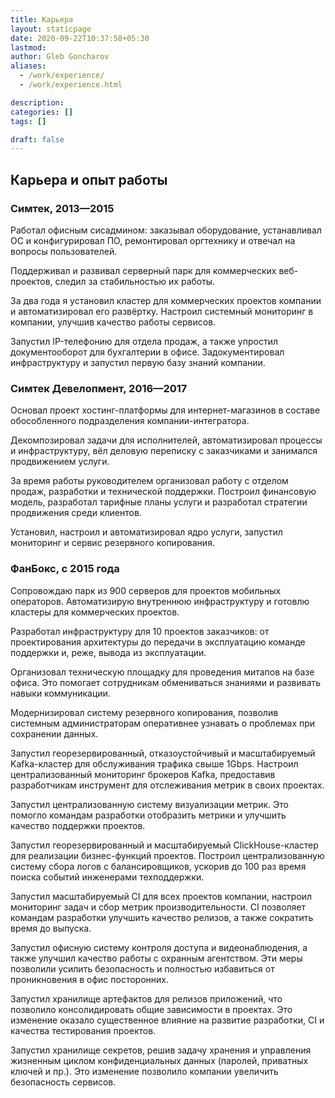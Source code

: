 ```yaml
---
title: Карьера
layout: staticpage
date: 2020-09-22T10:37:58+05:30
lastmod: 
author: Gleb Goncharov
aliases:
  - /work/experience/
  - /work/experience.html

description: 
categories: []
tags: []

draft: false
---
```


## Карьера и опыт работы

### Симтек, 2013—2015

Работал офисным сисадмином: заказывал оборудование, устанавливал ОС и конфигурировал ПО, ремонтировал оргтехнику и отвечал на вопросы пользователей.

Поддерживал и развивал серверный парк для коммерческих веб-проектов, следил за стабильностью их работы.

За два года я установил кластер для коммерческих проектов компании и автоматизировал его развёртку. Настроил системный мониторинг в компании, улучшив качество работы сервисов.

Запустил IP-телефонию для отдела продаж, а также упростил документооборот для бухгалтерии в офисе. Задокументировал инфраструктуру и запустил первую базу знаний компании.

### Симтек Девелопмент, 2016—2017

Основал проект хостинг-платформы для интернет-магазинов в составе обособленного подразделения компании-интегратора.

Декомпозировал задачи для исполнителей, автоматизировал процессы и инфраструктуру, вёл деловую переписку с заказчиками и занимался продвижением услуги.

За время работы руководителем организовал работу с отделом продаж, разработки и технической поддержки. Построил финансовую модель, разработал тарифные планы услуги и разработал стратегии продвижения среди клиентов.

Установил, настроил и автоматизировал ядро услуги, запустил мониторинг и сервис резервного копирования.

### ФанБокс, с 2015 года

Сопровождаю парк из 900 серверов для проектов мобильных операторов. Автоматизирую внутреннюю инфраструктуру и готовлю кластеры для коммерческих проектов.

Разработал инфраструктуру для 10 проектов заказчиков: от проектирования архитектуры до передачи в эксплуатацию команде поддержки и, реже, вывода из эксплуатации.

Организовал техническую площадку для проведения митапов на базе офиса. Это помогает сотрудникам обмениваться знаниями и развивать навыки коммуникации.

Модернизировал систему резервного копирования, позволив системным администраторам оперативнее узнавать о проблемах при сохранении данных.

Запустил георезервированный, отказоустойчивый и масштабируемый Kafka-кластер для обслуживания трафика свыше 1Gbps. Настроил централизованный мониторинг брокеров Kafka, предоставив разработчикам инструмент для отслеживания метрик в своих проектах.

Запустил централизованную систему визуализации метрик. Это помогло командам разработки отобразить метрики и улучшить качество поддержки проектов.

Запустил георезервированный и масштабируемый ClickHouse-кластер для реализации бизнес-функций проектов. Построил централизованную систему сбора логов с балансировщиков, ускорив до 100 раз время поиска событий инженерами техподдержки.

Запустил масштабируемый CI для всех проектов компании, настроил мониторинг задач и сбор метрик производительности. CI позволяет командам разработки улучшить качество релизов, а также сократить время до выпуска.

Запустил офисную систему контроля доступа и видеонаблюдения, а также улучшил качество работы с охранным агентством. Эти меры позволили усилить безопасность и полностью избавиться от проникновения в офис посторонних.

Запустил хранилище артефактов для релизов приложений, что позволило консолидировать общие зависимости в проектах. Это изменение оказало существенное влияние на развитие разработки, CI и качества тестирования проектов.

Запустил хранилище секретов, решив задачу хранения и управления жизненным циклом конфиденциальных данных (паролей, приватных ключей и пр.). Это изменение позволило компании увеличить безопасность сервисов.
